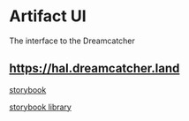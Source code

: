 # Artifact UI

The interface to the Dreamcatcher

## https://hal.dreamcatcher.land

[storybook](https://main--65dbdb98c5cec7c387fbdda5.chromatic.com)

[storybook library](https://www.chromatic.com/library?appId=65dbdb98c5cec7c387fbdda5&branch=main)
